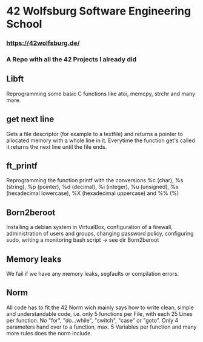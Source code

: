 # 42 Wolfsburg Software Engineering School
### https://42wolfsburg.de/
### A Repo with all the 42 Projects I already did 

## Libft
Reprogramming some basic C functions like atoi, memcpy, strchr and many more.

## get next line

Gets a file descriptor (for example to a textfile) and returns a pointer to allocated memory with a whole line in it. Everytime the function get's called it returns the next line until the file ends.

## ft_printf
Reprogramming the function printf with the conversions %c (char), %s (string), %p (pointer), %d (decimal), %i (integer), %u (unsigned), %x (hexadecimal lowercase), %X (hexadecimal uppercase) and %% (%)

## Born2beroot
Installing a debian system in VirtualBox, configuration of a firewall, administration of users and groups, changing password policy, configuring sudo, writing a monitoring bash script -> see dir Born2beroot 

## Memory leaks

We fail if we have any memory leaks, segfaults or compilation errors.

## Norm

All code has to fit the 42 Norm wich mainly says how to write clean, simple and understandable code, i.e. only 5 functions per File, with each 25 Lines per function. No "for", "do...while", "switch", "case" or "goto". Only 4 parameters hand over to a function, max. 5 Variables per function and many more rules does the norm include.
